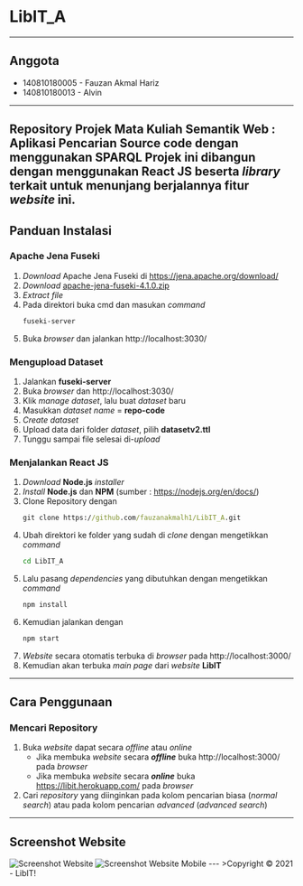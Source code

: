 # LibIT_A
---
## Anggota
- 140810180005 - Fauzan Akmal Hariz
- 140810180013 - Alvin
---
Repository Projek Mata Kuliah Semantik Web : **Aplikasi Pencarian Source code dengan menggunakan SPARQL**
Projek ini dibangun dengan menggunakan React JS beserta *library* terkait untuk menunjang berjalannya fitur *website* ini.
---
## Panduan Instalasi
### Apache Jena Fuseki
1. *Download* Apache Jena Fuseki di https://jena.apache.org/download/
2. *Download* [apache-jena-fuseki-4.1.0.zip](https://downloads.apache.org/jena/binaries/apache-jena-fuseki-4.1.0.zip)
3. *Extract file*
4. Pada direktori buka cmd dan masukan *command*
    ```cmd
    fuseki-server
    ```
5. Buka *browser* dan jalankan http://localhost:3030/

### Mengupload Dataset
1. Jalankan **fuseki-server**
2. Buka *browser* dan http://localhost:3030/
3. Klik *manage dataset*, lalu buat *dataset* baru
4. Masukkan *dataset name* = **repo-code**
5. *Create dataset*
6. Upload data dari folder *dataset*, pilih **datasetv2.ttl**
7. Tunggu sampai file selesai di-*upload*

### Menjalankan React JS
1. *Download* **Node.js** *installer*
2. *Install* **Node.js** dan **NPM** (sumber : https://nodejs.org/en/docs/)
3. Clone Repository dengan
    ```cmd
    git clone https://github.com/fauzanakmalh1/LibIT_A.git
    ```
4. Ubah direktori ke folder yang sudah di *clone* dengan mengetikkan *command*
    ```cmd
    cd LibIT_A
    ```
5. Lalu pasang *dependencies* yang dibutuhkan dengan mengetikkan *command*
    ```cmd
    npm install
    ```
6. Kemudian jalankan dengan 
    ```cmd
    npm start
    ```
6. *Website* secara otomatis terbuka di *browser* pada http://localhost:3000/
7. Kemudian akan terbuka *main page* dari *website* **LibIT**
---
## Cara Penggunaan
### Mencari Repository
1. Buka *website* dapat secara *offline* atau *online*
    - Jika membuka *website* secara ***offline*** buka http://localhost:3000/ pada *browser*
    - Jika membuka *website* secara ***online*** buka https://libit.herokuapp.com/ pada *browser*
2. Cari *repository* yang diinginkan pada kolom pencarian biasa (*normal search*) atau pada kolom pencarian *advanced* (*advanced search*)
---
## Screenshot Website
<img src="https://github.com/fauzanakmalh1/LibIT_A/blob/master/public/images/screenshot-web.png" alt="Screenshot Website">
<img src="https://github.com/fauzanakmalh1/LibIT_A/blob/master/public/images/screenshot-mobile.png" alt="Screenshot Website Mobile">
 ---
 >Copyright &copy; 2021 - LibIT!